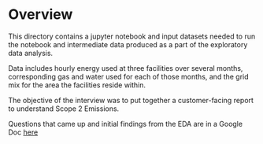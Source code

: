 # Overview

This directory contains a jupyter notebook and input datasets needed to run the notebook and intermediate data produced as a part of the exploratory data analysis.

Data includes hourly energy used at three facilities over several months, corresponding gas and water used for each of those months, and the grid mix for the area the facilities reside within.

The objective of the interview was to put together a customer-facing report to understand Scope 2 Emissions.

Questions that came up and initial findings from the EDA are in a Google Doc [here](https://docs.google.com/document/d/18EwoPV-sZPEPzxZHNZQV0uCBxJDyxTrQiHDfnizTYlc/edit#heading=h.mc6xea1k08fv)

